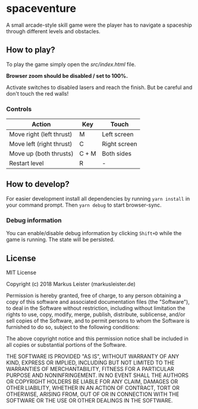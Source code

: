 # spaceventure
A small arcade-style skill game were the player has to navigate a spaceship through different levels and obstacles.


## How to play?

To play the game simply open the _src/index.html_ file.

**Browser zoom should be disabled / set to 100%.**

Activate switches to disabled lasers and reach the finish. But be careful and don't touch the red walls!

### Controls

| Action                   | Key   | Touch        |
|--------------------------|-------|--------------|
| Move right (left thrust) | M     | Left screen  |
| Move left (right thrust) | C     | Right screen |
| Move up (both thrusts)   | C + M | Both sides   |
| Restart level            | R     | -            |


## How to develop?

For easier development install all dependencies by running `yarn install` in your command prompt.
Then `yarn debug` to start browser-sync.

### Debug information

You can enable/disable debug information by clicking `Shift+D` while the game is running. The state will be persisted.

## License

MIT License

Copyright (c) 2018 Markus Leister (markusleister.de)

Permission is hereby granted, free of charge, to any person obtaining a copy
of this software and associated documentation files (the "Software"), to deal
in the Software without restriction, including without limitation the rights
to use, copy, modify, merge, publish, distribute, sublicense, and/or sell
copies of the Software, and to permit persons to whom the Software is
furnished to do so, subject to the following conditions:

The above copyright notice and this permission notice shall be included in all
copies or substantial portions of the Software.

THE SOFTWARE IS PROVIDED "AS IS", WITHOUT WARRANTY OF ANY KIND, EXPRESS OR
IMPLIED, INCLUDING BUT NOT LIMITED TO THE WARRANTIES OF MERCHANTABILITY,
FITNESS FOR A PARTICULAR PURPOSE AND NONINFRINGEMENT. IN NO EVENT SHALL THE
AUTHORS OR COPYRIGHT HOLDERS BE LIABLE FOR ANY CLAIM, DAMAGES OR OTHER
LIABILITY, WHETHER IN AN ACTION OF CONTRACT, TORT OR OTHERWISE, ARISING FROM,
OUT OF OR IN CONNECTION WITH THE SOFTWARE OR THE USE OR OTHER DEALINGS IN THE
SOFTWARE.
